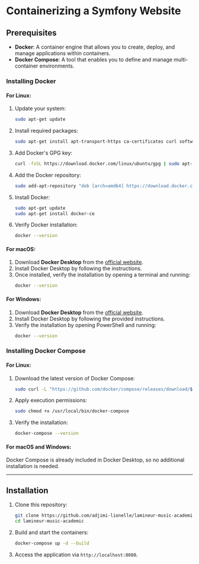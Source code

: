 
# Containerizing a Symfony Website

## Prerequisites
- **Docker**: A container engine that allows you to create, deploy, and manage applications within containers.
- **Docker Compose**: A tool that enables you to define and manage multi-container environments.

### Installing Docker
#### For Linux:
1. Update your system:
   ```bash
   sudo apt-get update
   ```

2. Install required packages:
   ```bash
   sudo apt-get install apt-transport-https ca-certificates curl software-properties-common
   ```

3. Add Docker's GPG key:
   ```bash
   curl -fsSL https://download.docker.com/linux/ubuntu/gpg | sudo apt-key add -
   ```

4. Add the Docker repository:
   ```bash
   sudo add-apt-repository "deb [arch=amd64] https://download.docker.com/linux/ubuntu $(lsb_release -cs) stable"
   ```

5. Install Docker:
   ```bash
   sudo apt-get update
   sudo apt-get install docker-ce
   ```

6. Verify Docker installation:
   ```bash
   docker --version
   ```

#### For macOS:
1. Download **Docker Desktop** from the [official website](https://www.docker.com/products/docker-desktop).
2. Install Docker Desktop by following the instructions.
3. Once installed, verify the installation by opening a terminal and running:
   ```bash
   docker --version
   ```

#### For Windows:
1. Download **Docker Desktop** from the [official website](https://www.docker.com/products/docker-desktop).
2. Install Docker Desktop by following the provided instructions.
3. Verify the installation by opening PowerShell and running:
   ```bash
   docker --version
   ```

### Installing Docker Compose
#### For Linux:
1. Download the latest version of Docker Compose:
   ```bash
   sudo curl -L "https://github.com/docker/compose/releases/download/$(curl -s https://api.github.com/repos/docker/compose/releases/latest | grep -Po '"tag_name": "\K.*\d')" /usr/local/bin/docker-compose
   ```

2. Apply execution permissions:
   ```bash
   sudo chmod +x /usr/local/bin/docker-compose
   ```

3. Verify the installation:
   ```bash
   docker-compose --version
   ```

#### For macOS and Windows:
Docker Compose is already included in Docker Desktop, so no additional installation is needed.

---

## Installation

1. Clone this repository:
   ```bash
   git clone https://github.com/adjimi-lionelle/lamineur-music-academic.git
   cd lamineur-music-academic
   ```

2. Build and start the containers:
   ```bash
   docker-compose up -d --build
   ```

3. Access the application via `http://localhost:8080`.
